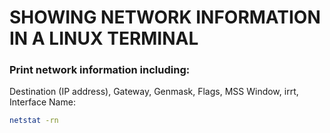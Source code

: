 # SHOWING NETWORK INFORMATION IN A LINUX TERMINAL

### Print network information including:
Destination (IP address), Gateway, Genmask, Flags, MSS Window, irrt, Interface Name:

```bash
netstat -rn
```
